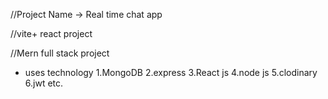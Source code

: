 //Project Name -> Real time chat app

//vite+ react project

//Mern full stack project

* uses technology
  1.MongoDB
  2.express
  3.React js
  4.node js
  5.clodinary
  6.jwt
  etc.
